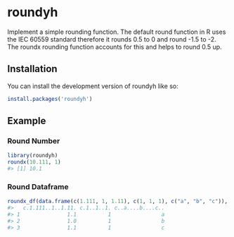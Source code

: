 
<!-- README.md is generated from README.Rmd. Please edit that file -->

# roundyh

<!-- badges: start -->
<!-- badges: end -->

Implement a simple rounding function. The default round function in R
uses the IEC 60559 standard therefore it rounds 0.5 to 0 and round -1.5
to -2. The roundx rounding function accounts for this and helps to round
0.5 up.

## Installation

You can install the development version of roundyh like so:

``` r
install.packages('roundyh')
```

## Example

### Round Number

``` r
library(roundyh)
roundx(10.111, 1)
#> [1] 10.1
```

### Round Dataframe

``` r
roundx_df(data.frame(c(1.111, 1, 1.11), c(1, 1, 1), c("a", "b", "c")), 1)
#>   c.1.111..1..1.11. c.1..1..1. c..a....b....c..
#> 1               1.1          1                a
#> 2               1.0          1                b
#> 3               1.1          1                c
```

